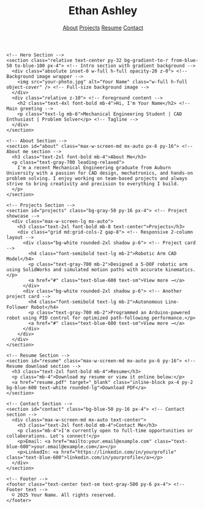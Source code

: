 <!DOCTYPE html> <!-- Defines this document as an HTML5 document -->
<html lang="en"> <!-- Sets the language of the document to English -->
  <head>
    <meta charset="UTF-8" /> <!-- Character encoding for the document -->
    <meta name="viewport" content="width=device-width, initial-scale=1.0" /> <!-- Makes the site responsive -->
    <title>Ethan Ashley | Mechanical Engineer</title> <!-- Title shown in browser tab -->
    <script src="https://cdn.tailwindcss.com"></script> <!-- Loads Tailwind CSS framework -->
    <link rel="preconnect" href="https://fonts.googleapis.com" /> <!-- Improves font loading -->
    <link href="https://fonts.googleapis.com/css2?family=Inter:wght@400;700&display=swap" rel="stylesheet" /> <!-- Loads Inter font -->
    <style>
      body {
        font-family: 'Inter', sans-serif; /* Sets default font to Inter */
      }
    </style>
  </head>
  <body class="bg-white text-gray-800"> <!-- Sets background and text color -->
    <!-- Header -->
    <header class="bg-gray-100 shadow p-6 sticky top-0 z-50"> <!-- Sticky header with shadow -->
      <div class="max-w-screen-xl mx-auto flex justify-between items-center px-4"> <!-- Centers and spaces header content -->
        <h1 class="text-2xl font-bold">Ethan Ashley</h1> <!-- Site title -->
        <nav class="space-x-6 text-sm"> <!-- Navigation links -->
          <a href="#about" class="hover:text-blue-600">About</a>
          <a href="#projects" class="hover:text-blue-600">Projects</a>
          <a href="#resume" class="hover:text-blue-600">Resume</a>
          <a href="#contact" class="hover:text-blue-600">Contact</a>
        </nav>
      </div>
    </header>

    <!-- Hero Section -->
    <section class="relative text-center py-32 bg-gradient-to-r from-blue-50 to-blue-100 px-4"> <!-- Intro section with gradient background -->
      <div class="absolute inset-0 w-full h-full opacity-20 z-0"> <!-- Background image wrapper -->
        <img src="your-photo.jpg" alt="Your Name" class="w-full h-full object-cover" /> <!-- Full-size background image -->
      </div>
      <div class="relative z-10"> <!-- Foreground content -->
        <h2 class="text-4xl font-bold mb-4">Hi, I'm Your Name</h2> <!-- Main greeting -->
        <p class="text-lg mb-6">Mechanical Engineering Student | CAD Enthusiast | Problem Solver</p> <!-- Tagline -->
      </div>
    </section>

    <!-- About Section -->
    <section id="about" class="max-w-screen-md mx-auto px-6 py-16"> <!-- About me section -->
      <h3 class="text-2xl font-bold mb-4">About Me</h3>
      <p class="text-gray-700 leading-relaxed">
        I'm a recent Mechanical Engineering graduate from Auburn University with a passion for CAD design, mechatronics, and hands-on problem solving. I enjoy working on team-based projects and always strive to bring creativity and precision to everything I build.
      </p>
    </section>

    <!-- Projects Section -->
    <section id="projects" class="bg-gray-50 py-16 px-4"> <!-- Project showcase -->
      <div class="max-w-screen-lg mx-auto">
        <h3 class="text-2xl font-bold mb-8 text-center">Projects</h3>
        <div class="grid md:grid-cols-2 gap-8"> <!-- Responsive 2-column layout -->
          <div class="bg-white rounded-2xl shadow p-6"> <!-- Project card -->
            <h4 class="font-semibold text-lg mb-2">Robotic Arm CAD Model</h4>
            <p class="text-gray-700 mb-2">Designed a 5-DOF robotic arm using SolidWorks and simulated motion paths with accurate kinematics.</p>
            <a href="#" class="text-blue-600 text-sm">View more →</a>
          </div>
          <div class="bg-white rounded-2xl shadow p-6"> <!-- Another project card -->
            <h4 class="font-semibold text-lg mb-2">Autonomous Line-Follower Robot</h4>
            <p class="text-gray-700 mb-2">Programmed an Arduino-powered robot using PID control for optimized path-following performance.</p>
            <a href="#" class="text-blue-600 text-sm">View more →</a>
          </div>
        </div>
      </div>
    </section>

    <!-- Resume Section -->
    <section id="resume" class="max-w-screen-md mx-auto px-6 py-16"> <!-- Resume download section -->
      <h3 class="text-2xl font-bold mb-4">Resume</h3>
      <p class="mb-4">Download my resume or view it online below:</p>
      <a href="resume.pdf" target="_blank" class="inline-block px-4 py-2 bg-blue-600 text-white rounded-lg">Download PDF</a>
    </section>

    <!-- Contact Section -->
    <section id="contact" class="bg-blue-50 py-16 px-4"> <!-- Contact section -->
      <div class="max-w-screen-md mx-auto text-center">
        <h3 class="text-2xl font-bold mb-4">Contact Me</h3>
        <p class="mb-4">I'm currently open to full-time opportunities or collaborations. Let's connect!</p>
        <p>Email: <a href="mailto:your.email@example.com" class="text-blue-600">your.email@example.com</a></p>
        <p>LinkedIn: <a href="https://linkedin.com/in/yourprofile" class="text-blue-600">linkedin.com/in/yourprofile</a></p>
      </div>
    </section>

    <!-- Footer -->
    <footer class="text-center text-sm text-gray-500 py-6 px-4"> <!-- Footer text -->
      © 2025 Your Name. All rights reserved.
    </footer>
  </body>
</html>
